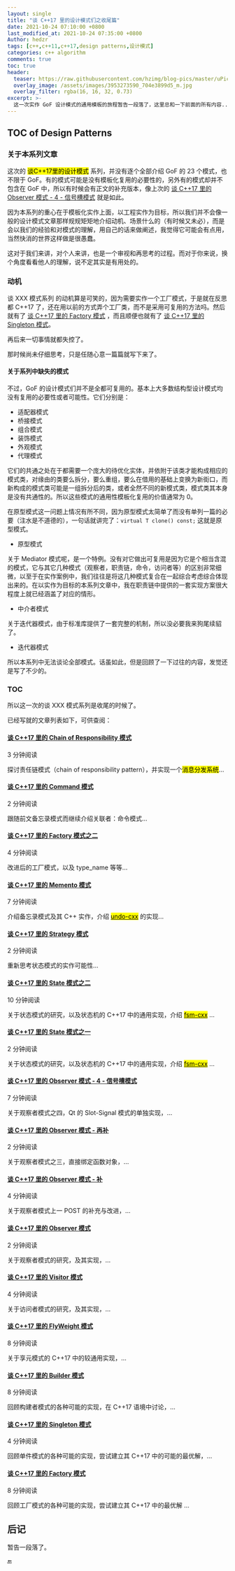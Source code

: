 ```yaml
---
layout: single
title: "谈 C++17 里的设计模式们之收尾篇"
date: 2021-10-24 07:10:00 +0800
last_modified_at: 2021-10-24 07:35:00 +0800
Author: hedzr
tags: [c++,c++11,c++17,design patterns,设计模式]
categories: c++ algorithm
comments: true
toc: true
header:
  teaser: https://raw.githubusercontent.com/hzimg/blog-pics/master/uPic/image-20211017164237144.png
  overlay_image: /assets/images/3953273590_704e3899d5_m.jpg
  overlay_filter: rgba(16, 16, 32, 0.73)
excerpt: >-
  这一次实作 GoF 设计模式的通用模板的旅程暂告一段落了，这里总和一下前面的所有内容...
---
```








## TOC of Design Patterns



### 关于本系列文章

这次的 <mark>谈C++17里的设计模式</mark> 系列，并没有逐个全部介绍 GoF 的 23 个模式，也不限于 GoF。有的模式可能是没有模板化复用的必要性的，另外有的模式却并不包含在 GoF 中，所以有时候会有正文的补充版本，像上次的 [谈 C++17 里的 Observer 模式 - 4 - 信号槽模式](https://hedzr.com/c++/algorithm/cxx17-observer-pattern-4/) 就是如此。

因为本系列的重心在于模板化实作上面，以工程实作为目标，所以我们并不会像一般的设计模式文章那样规规矩矩地介绍动机、场景什么的（有时候又未必），而是会以我们的经验和对模式的理解，用自己的话来做阐述，我觉得它可能会有点用，当然快消的世界这样做是很愚蠢。

这对于我们来讲，对个人来讲，也是一个审视和再思考的过程。而对于你来说，换个角度看看他人的理解，说不定其实是有用处的。



### 动机

<acronym>谈 XXX 模式系列</acronym> 的动机算是可笑的，因为需要实作一个工厂模式，于是就在反思都 C++17 了，还在用以前的方式弄个工厂类，而不是采用可复用的方法吗。然后就有了 [谈 C++17 里的 Factory 模式](https://hedzr.com/c++/algorithm/cxx17-factory-pattern/) ，而且顺便也就有了 [谈 C++17 里的 Singleton 模式](https://hedzr.com/c++/algorithm/cxx17-singleton-pattern/)。

再后来一切事情就都失控了。

那时候尚未仔细思考，只是任随心意一篇篇就写下来了。



#### 关于系列中缺失的模式

不过，GoF 的设计模式们并不是全都可复用的。基本上大多数结构型设计模式均没有复用的必要性或者可能性。它们分别是：

- 适配器模式
- 桥接模式
- 组合模式
- 装饰模式
- 外观模式
- 代理模式

它们的共通之处在于都需要一个庞大的待优化实体，并依附于该类才能构成相应的模式类，对缘由的类要么拆分，要么重组，要么在借用的基础上变换为新街口，而新构成的模式类可能是一组拆分后的类，或者全然不同的新模式类，模式类其本身是没有共通性的。所以这些模式的通用性模板化复用的价值通常为 0。

在原型模式这一问题上情况有所不同，因为原型模式太简单了而没有单列一篇的必要（注水是不道德的），一句话就讲完了：`virtual T clone() const;` 这就是原型模式。

- 原型模式

关于 Mediator 模式呢，是一个特例。没有对它做出可复用是因为它是个相当含混的模式，它与其它几种模式（观察者，职责链，命令，访问者等）的区别非常细微，以至于在实作案例中，我们往往是将这几种模式复合在一起综合考虑综合体现出来的。在以实作为目标的本系列文章中，我在职责链中提供的一套实现方案很大程度上就已经涵盖了对应的情形。

- 中介者模式

关于迭代器模式，由于标准库提供了一套完整的机制，所以没必要我来狗尾续貂了。

- 迭代器模式

所以本系列中无法谈论全部模式。话虽如此，但是回顾了一下过往的内容，发觉还是写了不少的。



### TOC

所以这一次的谈 XXX 模式系列是收尾的时候了。

已经写就的文章列表如下，可供查阅：



#### [谈 C++17 里的 Chain of Responsibility 模式](https://hedzr.com/c++/algorithm/cxx17-chain-of-responsibility-pattern/)

 3 分钟阅读

探讨责任链模式（chain of responsibility pattern），并实现一个<mark>消息分发系统</mark>…



#### [谈 C++17 里的 Command 模式](https://hedzr.com/c++/algorithm/cxx17-command-pattern/)

 2 分钟阅读

跟随前文备忘录模式而继续介绍关联者：命令模式…



#### [谈 C++17 里的 Factory 模式之二](https://hedzr.com/c++/algorithm/cxx17-factory-pattern-2/)

 4 分钟阅读

改进后的工厂模式，以及 type_name 等等…



#### [谈 C++17 里的 Memento 模式](https://hedzr.com/c++/algorithm/cxx17-memento-pattern/)

 7 分钟阅读

介绍备忘录模式及其 C++ 实作，介绍 [<mark>undo-cxx</mark>](https://github.com/hedzr/undo-cxx) 的实现…



#### [谈 C++17 里的 Strategy 模式](https://hedzr.com/c++/algorithm/cxx17-strategy-pattern/)

 2 分钟阅读

重新思考状态模式的实作可能性…



#### [谈 C++17 里的 State 模式之二](https://hedzr.com/c++/algorithm/cxx17-state-pattern-2/)

 10 分钟阅读

关于状态模式的研究，以及状态机的 C++17 中的通用实现，介绍 [<mark>fsm-cxx</mark>](https://github.com/hedzr/fsm-cxx) …



#### [谈 C++17 里的 State 模式之一](https://hedzr.com/c++/algorithm/cxx17-state-pattern/)

 2 分钟阅读

关于状态模式的研究，以及状态机的 C++17 中的通用实现，介绍 [<mark>fsm-cxx</mark>](https://github.com/hedzr/fsm-cxx)  …



#### [谈 C++17 里的 Observer 模式 - 4 - 信号槽模式](https://hedzr.com/c++/algorithm/cxx17-observer-pattern-4/)

 7 分钟阅读

关于观察者模式之四，Qt 的 Slot-Signal 模式的单独实现，…



#### [谈 C++17 里的 Observer 模式 - 再补](https://hedzr.com/c++/algorithm/cxx17-observer-pattern-3/)

 2 分钟阅读

关于观察者模式之三，直接绑定函数对象，…



#### [谈 C++17 里的 Observer 模式 - 补](https://hedzr.com/c++/algorithm/cxx17-observer-pattern-2/)

 4 分钟阅读

关于观察者模式上一 POST 的补充与改进，…



#### [谈 C++17 里的 Observer 模式](https://hedzr.com/c++/algorithm/cxx17-observer-pattern/)

 2 分钟阅读

关于观察者模式的研究，及其实现，…



#### [谈 C++17 里的 Visitor 模式](https://hedzr.com/c++/algorithm/cxx17-visitor-pattern/)

 4 分钟阅读

关于访问者模式的研究，及其实现，…



#### [谈 C++17 里的 FlyWeight 模式](https://hedzr.com/c++/algorithm/cxx17-flyweight-pattern/)

 8 分钟阅读

关于享元模式的 C++17 中的较通用实现，…



#### [谈 C++17 里的 Builder 模式](https://hedzr.com/c++/algorithm/cxx17-builder-pattern/)

 8 分钟阅读

回顾构建者模式的各种可能的实现，在 C++17 语境中讨论，…



#### [谈 C++17 里的 Singleton 模式](https://hedzr.com/c++/algorithm/cxx17-singleton-pattern/)

 4 分钟阅读

回顾单件模式的各种可能的实现，尝试建立其 C++17 中的可能的最优解，…



#### [谈 C++17 里的 Factory 模式](https://hedzr.com/c++/algorithm/cxx17-factory-pattern/)

 8 分钟阅读

回顾工厂模式的各种可能的实现，尝试建立其 C++17 中的最优解 …



## 后记

暂告一段落了。



:end:


